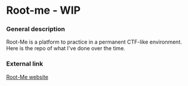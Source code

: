 # Root-me - WIP

### General description

Root-Me is a platform to practice in a permanent CTF-like environment.\
Here is the repo of what I've done over the time.

### External link
[Root-Me website](https://www.root-me.org/)